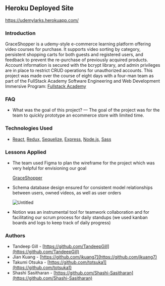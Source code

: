 ## Heroku Deployed Site
https://udemylarks.herokuapp.com/

### Introduction

GraceShopper is a udemy-style e-commerce learning platform offering video courses for purchase. It supports video sorting by category, persistent shopping carts for both guests and registered users, and feedback to prevent the re-purchase of previously acquired products. Account information is secured with the bcrypt library, and admin privileges are in place to restrict CRUD operations for unauthorized accounts. This project was made over the course of eight days with a four-man team as part of the FullStack Academy Software Engineering and Web Development Immersive Program: [Fullstack Academy](https://www.fullstackacademy.com/programs/coding-bootcamp)

### FAQ

- What was the goal of this project? — The goal of the project was for the team to quickly prototype an ecommerce store with limited time.

### Technologies Used

- [React,](https://reactjs.org/) [Redux,](https://redux.js.org/) [Sequelize,](https://sequelize.org/) [Express,](https://expressjs.com/) [Node.js,](https://nodejs.org/en/) [Sass](https://sass-lang.com/)

### Lessons Applied

- The team used Figma to plan the wireframe for the project which was very helpful for envisioning our goal
    
    [GraceShopper](https://www.figma.com/file/93oR427kfzs2oAk4MKMLCl/GraceShopper?node-id=0%3A1)
    
- Schema database design ensured for consistent model relationships between users, owned videos, as well as user orders
    
    ![Untitled](https://s3-us-west-2.amazonaws.com/secure.notion-static.com/2deae286-e6a4-44f2-b2e3-09021f5fa997/Untitled.png)
    
- Notion was an instrumental tool for teamwork collaboration and for facilitating our scrum process for daily standups (we used kanban boards and logs to keep track of daily progress)

### Authors

- Tandeep Gill - [https://github.com/TandeepGill](https://github.com/TandeepGill)
- Jian Kuang - [https://github.com/jkuang7](https://github.com/jkuang7)
- Takumi Otsuka - [https://github.com/totsuka1](https://github.com/totsuka1)
- Shashi Sasitharan - [https://github.com/Shashi-Sasitharan](https://github.com/Shashi-Sasitharan)
